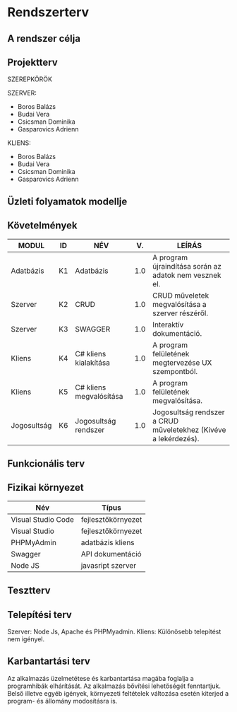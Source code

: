 # Rendszerterv

## A rendszer célja

## Projektterv
SZEREPKÖRÖK

SZERVER:
- Boros Balázs
- Budai Vera
- Csicsman Dominika
- Gasparovics Adrienn 

KLIENS: 
- Boros Balázs
- Budai Vera
- Csicsman Dominika
- Gasparovics Adrienn 

## Üzleti folyamatok modellje

## Követelmények
|MODUL|ID|NÉV|V.|LEÍRÁS|
|---|---|---|---|---|
|Adatbázis|K1|Adatbázis|1.0|A program újraindítása során az adatok nem vesznek el.|
|Szerver|K2|CRUD|1.0|CRUD műveletek megvalósítása a szerver részéről.|
|Szerver|K3|SWAGGER|1.0|Interaktív dokumentáció.|
|Kliens|K4|C# kliens kialakítása|1.0|A program felületének megtervezése UX szempontból. |
|Kliens|K5|C# kliens megvalósítása|1.0|A program felületének megvalósítása. |
|Jogosultság|K6|Jogosultság rendszer|1.0|Jogosultság rendszer a CRUD műveletekhez (Kivéve a lekérdezés).|

## Funkcionális terv

## Fizikai környezet
|Név|Típus|
|---|---|
|Visual Studio Code|fejlesztőkörnyezet|
|Visual Studio|fejlesztőkörnyezet|
|PHPMyAdmin|adatbázis kliens|
|Swagger|API dokumentáció|
|Node JS|javasript szerver|

## Tesztterv

## Telepítési terv
Szerver: Node Js, Apache és PHPMyadmin.
Kliens: Különösebb telepítést nem igényel.

## Karbantartási terv
Az alkalmazás üzelmetétese és karbantartása magába foglalja a programhibák elhárítását. Az alkalmazás bővítési lehetőségét fenntartjuk. Belső illetve egyéb igények, környezeti feltételek változása esetén kiterjed a program- és állomány modosításra is. 

